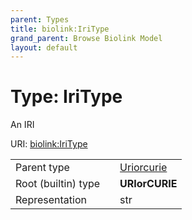 ```yaml
---
parent: Types
title: biolink:IriType
grand_parent: Browse Biolink Model
layout: default
---
```


# Type: IriType


An IRI

URI: [biolink:IriType](https://w3id.org/biolink/vocab/IriType)

|  |  |  |
| --- | --- | --- |
| Parent type | | [Uriorcurie](types/Uriorcurie.md) |
| Root (builtin) type | | **URIorCURIE** |
| Representation | | str |
